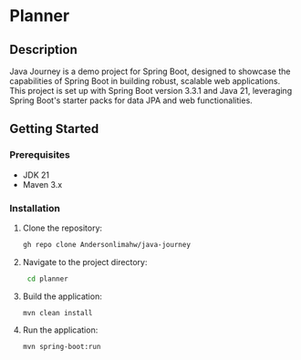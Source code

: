 # Planner

## Description

Java Journey is a demo project for Spring Boot, designed to showcase the capabilities of Spring Boot in building robust, scalable web applications. This project is set up with Spring Boot version 3.3.1 and Java 21, leveraging Spring Boot's starter packs for data JPA and web functionalities.

## Getting Started

### Prerequisites

- JDK 21
- Maven 3.x

### Installation

1. Clone the repository:
   ```sh
   gh repo clone Andersonlimahw/java-journey
   ```
2. Navigate to the project directory:
   ```sh
    cd planner
   ```
   
3. Build the application:
   ```
   mvn clean install
   ```
   
4. Run the application:
   ```
   mvn spring-boot:run
    ```
